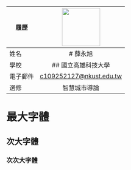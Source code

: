 |      履歷        |<img src="https://scontent.ftpe7-4.fna.fbcdn.net/v/t1.6435-9/121672854_1721742874648772_6927822831655864488_n.jpg?_nc_cat=107&ccb=1-7&_nc_sid=5f2048&_nc_ohc=vtOuypLBv6sAb6nuYHt&_nc_ht=scontent.ftpe7-4.fna&oh=00_AfC9h_-fQLdkIgswoD8XDaRvC-Pj2t5jIIbSP0gFEO-k0g&oe=663B0DF5" width=100 height=100/>|
| ---------------- |:-----------------------------:|
| 姓名             | # 薛永旭                  |
| 學校             | ## 國立高雄科技大學                  |
| 電子郵件         | c109252127@nkust.edu.tw          |
| 選修             | 智慧城市導論                  |
# 最大字體
## 次大字體
### 次次大字體
